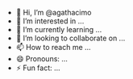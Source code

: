 - 👋 Hi, I’m @agathacimo
- 👀 I’m interested in ...
- 🌱 I’m currently learning ...
- 💞️ I’m looking to collaborate on ...
- 📫 How to reach me ...
- 😄 Pronouns: ...
- ⚡ Fun fact: ...

<!---
agathacimo/agathacimo is a ✨ special ✨ repository because its `README.md` (this file) appears on your GitHub profile.
You can click the Preview link to take a look at your changes.
--->
